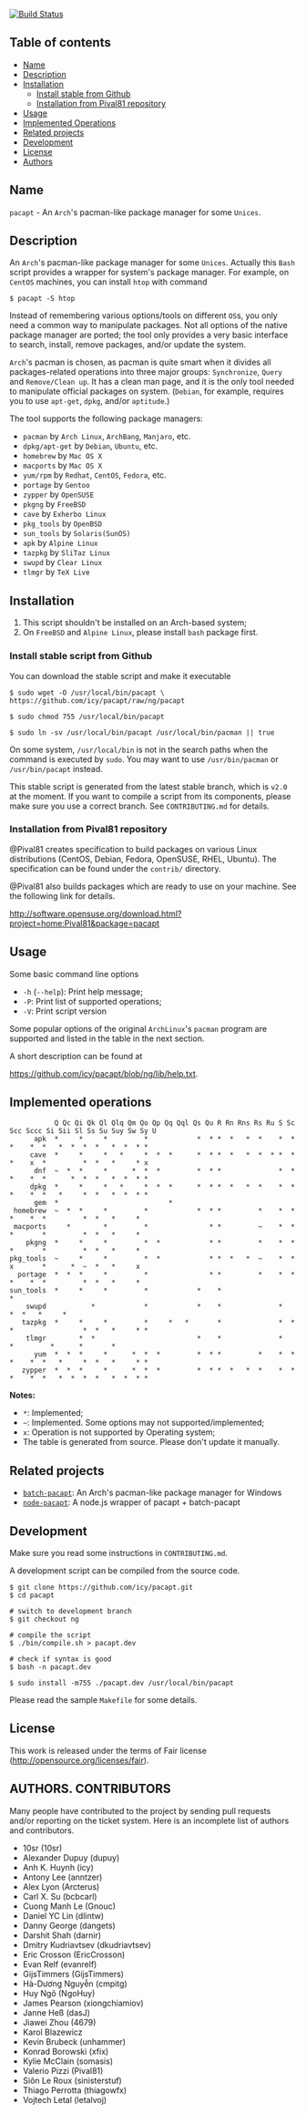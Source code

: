 [![Build Status](https://travis-ci.org/icy/pacapt.svg?branch=nd)](https://travis-ci.org/icy/pacapt)

## Table of contents

* [Name](#name)
* [Description](#description)
* [Installation](#installation)
  * [Install stable from Github](#install-stable-script-from-github)
  * [Installation from Pival81 repository](#installation-from-pival81-repository)
* [Usage](#usage)
* [Implemented Operations](#implemented-operations)
* [Related projects](#related-projects)
* [Development](#development)
* [License](#license)
* [Authors](#authors-contributors)

## Name

`pacapt` - An `Arch`'s pacman-like package manager for some `Unices`.

## Description

An `Arch`'s pacman-like package manager for some `Unices`.
Actually this `Bash` script provides a wrapper for system's package manager.
For example, on `CentOS` machines, you can install `htop` with command

    $ pacapt -S htop

Instead of remembering various options/tools on different `OS`s, you only
need a common way to manipulate packages. Not all options of the native
package manager are ported; the tool only provides a very basic interface
to search, install, remove packages, and/or update the system.

`Arch`'s pacman is chosen, as pacman is quite smart when it divides all
packages-related operations into three major groups:
  `Synchronize`, `Query` and `Remove/Clean up`.
It has a clean man page, and it is the only tool needed to manipulate
official packages on system.
(`Debian`, for example, requires you to use `apt-get`, `dpkg`, and/or `aptitude`.)

The tool supports the following package managers:

* `pacman`        by `Arch Linux`, `ArchBang`, `Manjaro`, etc.
* `dpkg/apt-get`  by `Debian`, `Ubuntu`, etc.
* `homebrew`      by `Mac OS X`
* `macports`      by `Mac OS X`
* `yum/rpm`       by `Redhat`, `CentOS`, `Fedora`, etc.
* `portage`       by `Gentoo`
* `zypper`        by `OpenSUSE`
* `pkgng`         by `FreeBSD`
* `cave`          by `Exherbo Linux`
* `pkg_tools`     by `OpenBSD`
* `sun_tools`     by `Solaris(SunOS)`
* `apk`           by `Alpine Linux`
* `tazpkg`        by `SliTaz Linux`
* `swupd`         by `Clear Linux`
* `tlmgr`         by `TeX Live`

## Installation

1. This script shouldn't be installed on an Arch-based system;
2. On `FreeBSD` and `Alpine Linux`, please install `bash` package first.

### Install stable script from Github

You can download the stable script and make it executable

````
$ sudo wget -O /usr/local/bin/pacapt \
https://github.com/icy/pacapt/raw/ng/pacapt

$ sudo chmod 755 /usr/local/bin/pacapt

$ sudo ln -sv /usr/local/bin/pacapt /usr/local/bin/pacman || true
````

On some system, `/usr/local/bin` is not in the search paths when the
command is executed by `sudo`. You may want to use `/usr/bin/pacman`
or `/usr/bin/pacapt` instead.

This stable script is generated from the latest stable branch,
which is `v2.0` at the moment. If you want to compile a script
from its components, please make sure you use a correct branch.
See `CONTRIBUTING.md` for details.

### Installation from Pival81 repository

@Pival81 creates specification to build packages on various Linux
distributions (CentOS, Debian, Fedora, OpenSUSE, RHEL, Ubuntu).
The specification can be found under the `contrib/` directory.

@Pival81 also builds packages which are ready to use on your machine.
See the following link for details.

  http://software.opensuse.org/download.html?project=home:Pival81&package=pacapt

## Usage

Some basic command line options

* `-h` (`--help`): Print help message;
* `-P`: Print list of supported operations;
* `-V`: Print script version

Some popular options of the original `ArchLinux`'s `pacman` program
are supported and listed in the table in the next section.

A short description can be found at

  https://github.com/icy/pacapt/blob/ng/lib/help.txt.

## Implemented operations

```
           Q Qc Qi Qk Ql Qlq Qm Qo Qp Qq Qql Qs Qu R Rn Rns Rs Ru S Sc Scc Sccc Si Sii Sl Ss Su Suy Sw Sy U
      apk  *     *     *         *            *  * *  *   *  *    *  *   *    *  *   *  *  *  *   *  *  * *
     cave  *     *     *   *     *  *  *      *  * *  *   *  *  * *  *   *    x  *         *  *   *     * x
      dnf  ~  *  *     *      *  *  *         *  * *              *  *   *    *  *      *  *  *   *  *  * *
     dpkg  *     *     *   *     *  *  *      *  * *  *   *  *    *  *   *    *  *   *     *  *   *  *  * *
      gem  *                           *                                                                   
 homebrew  ~  *  *     *         *            *  * *         *    *  *   *    *  *         *  *   *     *  
 macports     *        *         *               * *         ~    *  *   *       *         *  *   *     *  
    pkgng  *     *     *         *  *            * *         *    *  *   *       *         *  *   *     *  
pkg_tools  ~     *     *         *  *            * *  *   *  ~    *  *   x       *      *  ~  *   *     x  
  portage  *  *  *     *         *               * *         *    *  *   *    *  *         *  *   *     *  
sun_tools  *     *     *         *            *    *                                                      *
    swupd           *            *            *    *              *                        *  *   *     *  
   tazpkg  *     *     *         *     *   *       *              *  *   *                 *  *   *     * *
    tlmgr        *  *                         *    *              *              *         *      *       *
      yum  *  *  *     *      *  *  *         *  * *         *    *  *   *    *  *   *     *  *   *     * *
   zypper  *  *  *     *      *  *  *         *  * *  *   *  *    *  *   *    *  *   *  *  *  *   *  *  * *
```

**Notes:**

* `*`: Implemented;
* `~`: Implemented. Some options may not supported/implemented;
* `x`: Operation is not supported by Operating system;
* The table is generated from source. Please don't update it manually.

## Related projects

* [`batch-pacapt`](https://github.com/Grenadingue/batch-pacapt): An Arch's pacman-like package manager for Windows
* [`node-pacapt`](https://github.com/Grenadingue/node-pacapt): A node.js wrapper of pacapt + batch-pacapt

## Development

Make sure you read some instructions in `CONTRIBUTING.md`.

A development script can be compiled from the source code.

````
$ git clone https://github.com/icy/pacapt.git
$ cd pacapt

# switch to development branch
$ git checkout ng

# compile the script
$ ./bin/compile.sh > pacapt.dev

# check if syntax is good
$ bash -n pacapt.dev

$ sudo install -m755 ./pacapt.dev /usr/local/bin/pacapt
````

Please read the sample `Makefile` for some details.

## License

This work is released under the terms of Fair license
(http://opensource.org/licenses/fair).

## AUTHORS. CONTRIBUTORS

Many people have contributed to the project by sending pull requests
and/or reporting on the ticket system. Here is an incomplete list of
authors and contributors.

* 10sr (10sr)
* Alexander Dupuy (dupuy)
* Anh K. Huynh (icy)
* Antony Lee (anntzer)
* Alex Lyon (Arcterus)
* Carl X. Su (bcbcarl)
* Cuong Manh Le (Gnouc)
* Daniel YC Lin (dlintw)
* Danny George (dangets)
* Darshit Shah (darnir)
* Dmitry Kudriavtsev (dkudriavtsev)
* Eric Crosson (EricCrosson)
* Evan Relf (evanrelf)
* GijsTimmers (GijsTimmers)
* Hà-Dương Nguyễn (cmpitg)
* Huy Ngô (NgoHuy)
* James Pearson (xiongchiamiov)
* Janne Heß (dasJ)
* Jiawei Zhou (4679)
* Karol Blazewicz
* Kevin Brubeck (unhammer)
* Konrad Borowski (xfix)
* Kylie McClain (somasis)
* Valerio Pizzi (Pival81)
* Siôn Le Roux (sinisterstuf)
* Thiago Perrotta (thiagowfx)
* Vojtech Letal (letalvoj)

